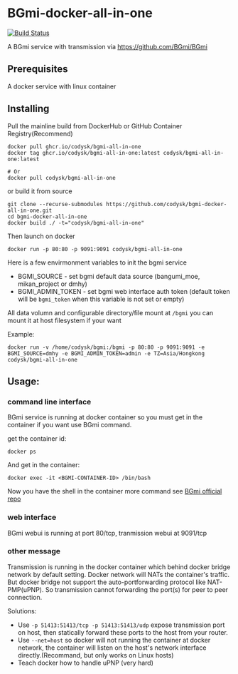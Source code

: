 # BGmi-docker-all-in-one

[![Build Status](https://travis-ci.org/codysk/bgmi-docker-all-in-one.svg?branch=master)](https://travis-ci.org/codysk/bgmi-docker-all-in-one)

A BGmi service with transmission via https://github.com/BGmi/BGmi
## Prerequisites

A docker service with linux container

## Installing

Pull the mainline build from DockerHub or GitHub Container Registry(Recommend)

```
docker pull ghcr.io/codysk/bgmi-all-in-one
docker tag ghcr.io/codysk/bgmi-all-in-one:latest codysk/bgmi-all-in-one:latest

# Or
docker pull codysk/bgmi-all-in-one
```

or build it from source

```
git clone --recurse-submodules https://github.com/codysk/bgmi-docker-all-in-one.git
cd bgmi-docker-all-in-one
docker build ./ -t="codysk/bgmi-all-in-one"
```

Then launch on docker

```
docker run -p 80:80 -p 9091:9091 codysk/bgmi-all-in-one
```

Here is a few envirmonment variables to init the bgmi service

* BGMI_SOURCE - set bgmi default data source (bangumi_moe, mikan_project or dmhy)
* BGMI_ADMIN_TOKEN - set bgmi web interface auth token (default token will be `bgmi_token` when this variable is not set or empty)

All data volumn and configurable directory/file mount at `/bgmi`
you can mount it at host filesystem if your want

Example:
```
docker run -v /home/codysk/bgmi:/bgmi -p 80:80 -p 9091:9091 -e BGMI_SOURCE=dmhy -e BGMI_ADMIN_TOKEN=admin -e TZ=Asia/Hongkong codysk/bgmi-all-in-one
```

## Usage:

### command line interface

BGmi service is running at docker container so you must get in the container if you want use BGmi command.

get the container id:
```
docker ps
```

And get in the container:
```
docker exec -it <BGMI-CONTAINER-ID> /bin/bash
```

Now you have the shell in the container
more command see [BGmi official repo](https://github.com/BGmi/BGmi)

### web interface

BGmi webui is running at port 80/tcp, tranmission webui at 9091/tcp

### other message

Transmission is running in the docker container which behind docker bridge network by default setting.
Docker network will NATs the container's traffic. But docker bridge not support the auto-portforwarding protocol like NAT-PMP(uPNP).
So transmission cannot forwarding the port(s) for peer to peer connection.

Solutions:
* Use `-p 51413:51413/tcp -p 51413:51413/udp` expose transmission port on host, then statically forward these ports to the host from your router.
* Use `--net=host` so docker will not running the container at docker network, the container will listen on the host's network interface directly.(Recommand, but only works on Linux hosts)
* Teach docker how to handle uPNP (very hard)

